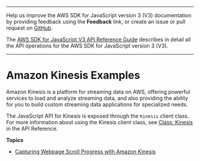 --------

Help us improve the AWS SDK for JavaScript version 3 \(V3\) documentation by providing feedback using the **Feedback** link, or create an issue or pull request on [GitHub](https://github.com/awsdocs/aws-sdk-for-javascript-v3)\.

 The [AWS SDK for JavaScript V3 API Reference Guide](https://docs.aws.amazon.com/AWSJavaScriptSDK/v3/latest/index.html) describes in detail all the API operations for the AWS SDK for JavaScript version 3 \(V3\)\.

--------

# Amazon Kinesis Examples<a name="kinesis-examples"></a>

Amazon Kinesis is a platform for streaming data on AWS, offering powerful services to load and analyze streaming data, and also providing the ability for you to build custom streaming data applications for specialized needs\.



The JavaScript API for Kinesis is exposed through the `Kinesis` client class\. For more information about using the Kinesis client class, see [Class: Kinesis](https://docs.aws.amazon.com/AWSJavaScriptSDK/v3/latest/clients/client-kinesis/classes/kinesis.html) in the API Reference\.

**Topics**
+ [Capturing Webpage Scroll Progress with Amazon Kinesis](kinesis-examples-capturing-page-scrolling.md)